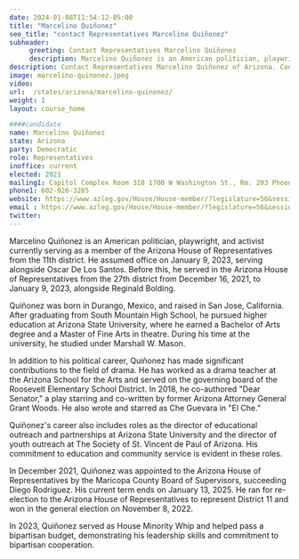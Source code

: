 ```yaml
---
date: 2024-01-08T11:54:12-05:00
title: "Marcelino Quiñonez"
seo_title: "contact Representatives Marcelino Quiñonez"
subheader:
     greeting: Contact Representatives Marcelino Quiñonez
     description: Marcelino Quiñonez is an American politician, playwright, and activist currently serving as a member of the Arizona House of Representatives from the 11th district. He assumed office on January 9, 2023, serving alongside Oscar De Los Santos.
description: Contact Representatives Marcelino Quiñonez of Arizona. Contact information for Marcelino Quiñonez includes email address, phone number, and mailing address.
image: marcelino-quinonez.jpeg
video:
url:  /states/arizona/marcelino-quinonez/
weight: 1
layout: course_home

####candidate
name: Marcelino Quiñonez
state: Arizona
party: Democratic
role: Representatives
inoffice: current
elected: 2021
mailing1: Capitol Complex Room 318 1700 W Washington St., Rm. 203 Phoenix, AZ 85007-2890
phone1: 602-926-3285
website: https://www.azleg.gov/House/House-member/?legislature=56&session=128&legislator=2192/
email : https://www.azleg.gov/House/House-member/?legislature=56&session=128&legislator=2192/
twitter:
---
```


Marcelino Quiñonez is an American politician, playwright, and activist currently serving as a member of the Arizona House of Representatives from the 11th district. He assumed office on January 9, 2023, serving alongside Oscar De Los Santos. Before this, he served in the Arizona House of Representatives from the 27th district from December 16, 2021, to January 9, 2023, alongside Reginald Bolding.

Quiñonez was born in Durango, Mexico, and raised in San Jose, California. After graduating from South Mountain High School, he pursued higher education at Arizona State University, where he earned a Bachelor of Arts degree and a Master of Fine Arts in theatre. During his time at the university, he studied under Marshall W. Mason.

In addition to his political career, Quiñonez has made significant contributions to the field of drama. He has worked as a drama teacher at the Arizona School for the Arts and served on the governing board of the Roosevelt Elementary School District. In 2018, he co-authored "Dear Senator," a play starring and co-written by former Arizona Attorney General Grant Woods. He also wrote and starred as Che Guevara in "El Che."

Quiñonez's career also includes roles as the director of educational outreach and partnerships at Arizona State University and the director of youth outreach at The Society of St. Vincent de Paul of Arizona. His commitment to education and community service is evident in these roles.

In December 2021, Quiñonez was appointed to the Arizona House of Representatives by the Maricopa County Board of Supervisors, succeeding Diego Rodriguez. His current term ends on January 13, 2025. He ran for re-election to the Arizona House of Representatives to represent District 11 and won in the general election on November 8, 2022.

In 2023, Quiñonez served as House Minority Whip and helped pass a bipartisan budget, demonstrating his leadership skills and commitment to bipartisan cooperation.
